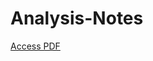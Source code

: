 # Analysis-Notes

<a href="[http://example.com/](https://joshuaan.github.io/Analysis-Notes/main.pdf)" target="_blank">Access PDF</a>
